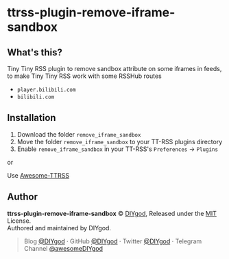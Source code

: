 # ttrss-plugin-remove-iframe-sandbox

## What's this?

Tiny Tiny RSS plugin to remove sandbox attribute on some iframes in feeds, to make Tiny Tiny RSS work with some RSSHub routes

- `player.bilibili.com`
- `bilibili.com`

## Installation

1. Download the folder `remove_iframe_sandbox`
1. Move the folder `remove_iframe_sandbox` to your TT-RSS plugins directory
1. Enable `remove_iframe_sandbox` in your TT-RSS's `Preferences` -> `Plugins`

or

Use [Awesome-TTRSS](https://github.com/HenryQW/Awesome-TTRSS)

## Author

**ttrss-plugin-remove-iframe-sandbox** © [DIYgod](https://github.com/DIYgod), Released under the [MIT](./LICENSE) License.<br>
Authored and maintained by DIYgod.

> Blog [@DIYgod](https://diygod.me) · GitHub [@DIYgod](https://github.com/DIYgod) · Twitter [@DIYgod](https://twitter.com/DIYgod) · Telegram Channel [@awesomeDIYgod](https://t.me/awesomeDIYgod)
